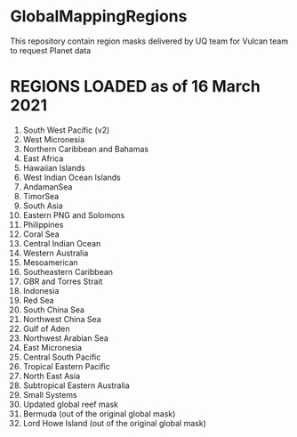 # GlobalMappingRegions


This repository contain region masks delivered by UQ team for Vulcan team to request Planet data



# REGIONS LOADED as of 16 March 2021
1. South West Pacific (v2)
2. West Micronesia
3. Northern Caribbean and Bahamas
4. East Africa
5. Hawaiian Islands
6. West Indian Ocean Islands
7. AndamanSea
8. TimorSea
9. South Asia
10. Eastern PNG and Solomons
11. Philippines
12. Coral Sea
13. Central Indian Ocean
14. Western Australia
15. Mesoamerican
16. Southeastern Caribbean
17. GBR and Torres Strait
18. Indonesia
19. Red Sea
20. South China Sea
21. Northwest China Sea
22. Gulf of Aden
23. Northwest Arabian Sea
24. East Micronesia
25. Central South Pacific
26. Tropical Eastern Pacific
27. North East Asia
28. Subtropical Eastern Australia
29. Small Systems
30. Updated global reef mask
31. Bermuda (out of the original global mask)
32. Lord Howe Island (out of the original global mask)
